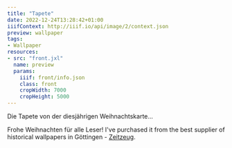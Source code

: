 ```yaml
---
title: "Tapete"
date: 2022-12-24T13:28:42+01:00
iiifContext: http://iiif.io/api/image/2/context.json
preview: wallpaper
tags:
- Wallpaper
resources:
- src: "front.jxl"
  name: preview
  params:
    iiif: front/info.json
    class: front
    cropWidth: 7000
    cropHeight: 5000
---
```

Die Tapete von der diesjährigen Weihnachtskarte...
<div class="source">
Frohe Weihnachten für alle Leser!
I've purchased it from the best supplier of historical wallpapers in Göttingen - <a target="_blank" href="http://zeitzeug.de/">Zeitzeug</a>.
</div>

